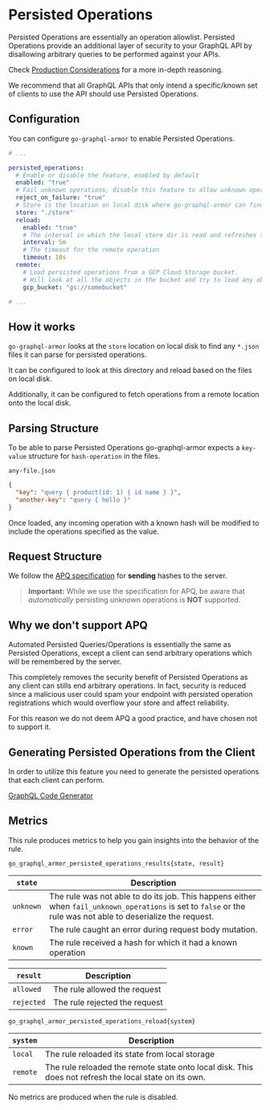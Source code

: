 # Persisted Operations

Persisted Operations are essentially an operation allowlist. Persisted Operations provide an additional layer of security to your GraphQL API by disallowing arbitrary queries to be performed against your APIs.

Check [Production Considerations](https://www.graphile.org/postgraphile/production/#simple-query-allowlist-persisted-queries--persisted-operations) for a more in-depth reasoning.

We recommend that all GraphQL APIs that only intend a specific/known set of clients to use the API should use Persisted Operations.

<!-- TOC -->

## Configuration

You can configure `go-graphql-armor` to enable Persisted Operations.

```yaml
# ...

persisted_operations:
  # Enable or disable the feature, enabled by default
  enabled: "true"
  # Fail unknown operations, disable this feature to allow unknown operations to reach your GraphQL API
  reject_on_failure: "true"
  # Store is the location on local disk where go-graphql-armor can find the persisted operations, it loads any `*.json` files on disk
  store: "./store"
  reload:
    enabled: "true"
    # The interval in which the local store dir is read and refreshes the internal state
    interval: 5m
    # The timeout for the remote operation
    timeout: 10s
  remote:
    # Load persisted operations from a GCP Cloud Storage bucket.
    # Will look at all the objects in the bucket and try to load any object with a `.json` extension
    gcp_bucket: "gs://somebucket"

# ...
```

## How it works

`go-graphql-armor` looks at the `store` location on local disk to find any `*.json` files it can parse for persisted operations. 

It can be configured to look at this directory and reload based on the files on local disk.

Additionally, it can be configured to fetch operations from a remote location onto the local disk.

## Parsing Structure

To be able to parse Persisted Operations go-graphql-armor expects a `key-value` structure for `hash-operation` in the files.

`any-file.json`
```json
{
  "key": "query { product(id: 1) { id name } }",
  "another-key": "query { hello }"
}
```

Once loaded, any incoming operation with a known hash will be modified to include the operations specified as the value.

## Request Structure

We follow the [APQ specification](https://github.com/apollographql/apollo-link-persisted-queries#apollo-engine) for **sending** hashes to the server.

> **Important:**
> While we use the specification for APQ, be aware that _automatically_ persisting unknown operations is **NOT** supported.

## Why we don't support APQ

Automated Persisted Queries/Operations is essentially the same as Persisted Operations, except a client can send arbitrary operations which will be remembered by the server.

This completely removes the security benefit of Persisted Operations as any client can stills end arbitrary operations. In fact, security is reduced since a malicious user could spam your endpoint with persisted operation registrations which would overflow your store and affect reliability.

For this reason we do not deem APQ a good practice, and have chosen not to support it.

## Generating Persisted Operations from the Client

In order to utilize this feature you need to generate the persisted operations that each client can perform.

[GraphQL Code Generator](https://the-guild.dev/graphql/codegen/plugins/presets/preset-client#persisted-documents)


## Metrics

This rule produces metrics to help you gain insights into the behavior of the rule.

```
go_graphql_armor_persisted_operations_results{state, result}
```

| `state`  | Description                                                                                                                                                   |
|---------|---------------------------------------------------------------------------------------------------------------------------------------------------------------|
| `unknown` | The rule was not able to do its job. This happens either when `fail_unknown_operations` is set to `false` or the rule was not able to deserialize the request. |
| `error` | The rule caught an error during request body mutation.                                                                                                        |
| `known` | The rule received a hash for which it had a known operation                                                                                                   |


| `result`  | Description                   |
|---------|-------------------------------|
| `allowed` | The rule allowed the request  |
| `rejected` | The rule rejected the request |

```
go_graphql_armor_persisted_operations_reload{system}
```


| `system` | Description                                                                                           |
|--------|-------------------------------------------------------------------------------------------------------|
| `local`  | The rule reloaded its state from local storage                                                        |
| `remote` | The rule reloaded the remote state onto local disk. This does not refresh the local state on its own. |

No metrics are produced when the rule is disabled.
